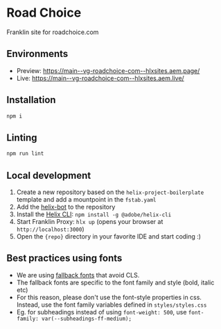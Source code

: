 # Road Choice
Franklin site for roadchoice.com

## Environments
- Preview: https://main--vg-roadchoice-com--hlxsites.aem.page/
- Live: https://main--vg-roadchoice-com--hlxsites.aem.live/

## Installation

```sh
npm i
```

## Linting

```sh
npm run lint
```

## Local development

1. Create a new repository based on the `helix-project-boilerplate` template and add a mountpoint in the `fstab.yaml`
1. Add the [helix-bot](https://github.com/apps/helix-bot) to the repository
1. Install the [Helix CLI](https://github.com/adobe/helix-cli): `npm install -g @adobe/helix-cli`
1. Start Franklin Proxy: `hlx up` (opens your browser at `http://localhost:3000`)
1. Open the `{repo}` directory in your favorite IDE and start coding :)

## Best practices using fonts

* We are using [fallback fonts](https://github.com/pixel-point/fontpie) that avoid CLS.
* The fallback fonts are specific to the font family and style (bold, italic etc)
* For this reason, please don't use the font-style properties in css. Instead, use the font family variables defined in `styles/styles.css`
* Eg. for subheadings instead of using `font-weight: 500`, use `font-family: var(--subheadings-ff-medium);`